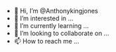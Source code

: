 - 👋 Hi, I’m @Anthonykingjones
- 👀 I’m interested in ...
- 🌱 I’m currently learning ...
- 💞️ I’m looking to collaborate on ...
- 📫 How to reach me ...

<!---
Anthonykingjones/Anthonykingjones is a ✨ special ✨ repository because its `README.md` (this file) appears on your GitHub profile.
You can click the Preview link to take a look at your changes.
--->
